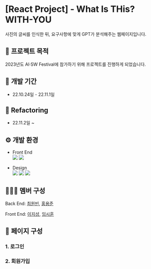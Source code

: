 # [React Project] - What Is THis? WITH-YOU
사진의 글씨를 인식한 뒤, 요구사항에 맞게 GPT가 분석해주는 웹페이지입니다.

##  :pushpin: 프로젝트 목적
2023년도 AI·SW Festival에 참가하기 위해 프로젝트를 진행하게 되었습니다.

## :date: 개발 기간
* 22.10.24일 - 22.11.1일

## 🧰 Refactoring
* 22.11.2일 ~

## :gear: 개발 환경
* Front End  
<img src="https://img.shields.io/badge/React-61DAFB?style=for-the-badge&logo=React&logoColor=white"> <img src="https://img.shields.io/badge/JavaScript-F7DF1E?style=for-the-badge&logo=JavaScript&logoColor=black">

* Design  
  <img src="https://img.shields.io/badge/CSS3-1572B6?style=for-the-badge&logo=CSS3&logoColor=black"> <img src="https://img.shields.io/badge/styledcomponents-DB7093?style=for-the-badge&logo=styledcomponents&logoColor=white"> <img src="https://img.shields.io/badge/figma-F24E1E?style=for-the-badge&logo=figma&logoColor=white">

## 👨‍👨‍👦 멤버 구성
Back End: [최원빈](https://github.com/dnjsqls5973), [홍용준](https://github.com/yongjun-hong)

Front End: [이지성](https://github.com/Ji-Sung05), [임시훈](https://github.com/SiHoon61)

## :page_with_curl: 페이지 구성

### 1. 로그인

### 2. 회원가입 

